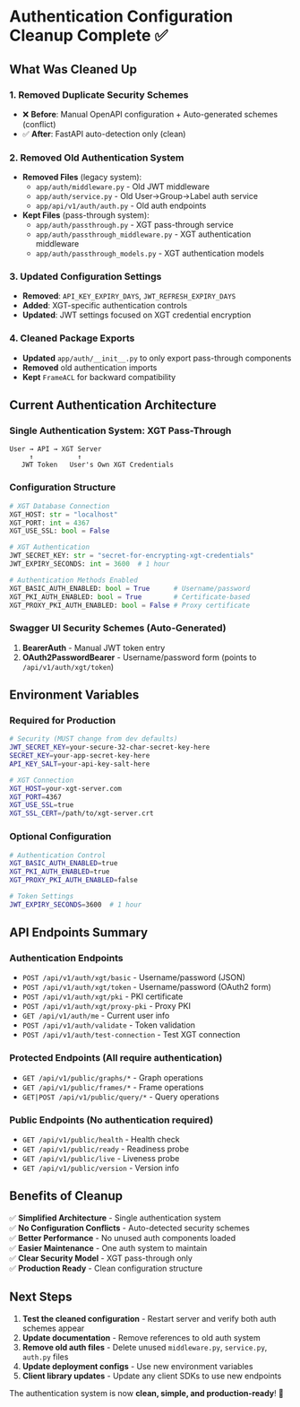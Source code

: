 # Authentication Configuration Cleanup Complete ✅

## What Was Cleaned Up

### 1. **Removed Duplicate Security Schemes**
- ❌ **Before**: Manual OpenAPI configuration + Auto-generated schemes (conflict)
- ✅ **After**: FastAPI auto-detection only (clean)

### 2. **Removed Old Authentication System**
- **Removed Files** (legacy system):
  - `app/auth/middleware.py` - Old JWT middleware
  - `app/auth/service.py` - Old User->Group->Label auth service  
  - `app/api/v1/auth/auth.py` - Old auth endpoints
- **Kept Files** (pass-through system):
  - `app/auth/passthrough.py` - XGT pass-through service
  - `app/auth/passthrough_middleware.py` - XGT authentication middleware
  - `app/auth/passthrough_models.py` - XGT authentication models

### 3. **Updated Configuration Settings**
- **Removed**: `API_KEY_EXPIRY_DAYS`, `JWT_REFRESH_EXPIRY_DAYS`
- **Added**: XGT-specific authentication controls
- **Updated**: JWT settings focused on XGT credential encryption

### 4. **Cleaned Package Exports**
- **Updated** `app/auth/__init__.py` to only export pass-through components
- **Removed** old authentication imports
- **Kept** `FrameACL` for backward compatibility

## Current Authentication Architecture

### **Single Authentication System: XGT Pass-Through**

```
User → API → XGT Server
     ↑           ↑
   JWT Token   User's Own XGT Credentials
```

### **Configuration Structure**

```python
# XGT Database Connection
XGT_HOST: str = "localhost"
XGT_PORT: int = 4367
XGT_USE_SSL: bool = False

# XGT Authentication 
JWT_SECRET_KEY: str = "secret-for-encrypting-xgt-credentials"
JWT_EXPIRY_SECONDS: int = 3600  # 1 hour

# Authentication Methods Enabled
XGT_BASIC_AUTH_ENABLED: bool = True      # Username/password
XGT_PKI_AUTH_ENABLED: bool = True        # Certificate-based
XGT_PROXY_PKI_AUTH_ENABLED: bool = False # Proxy certificate
```

### **Swagger UI Security Schemes** (Auto-Generated)

1. **BearerAuth** - Manual JWT token entry
2. **OAuth2PasswordBearer** - Username/password form (points to `/api/v1/auth/xgt/token`)

## Environment Variables

### **Required for Production**
```bash
# Security (MUST change from dev defaults)
JWT_SECRET_KEY=your-secure-32-char-secret-key-here
SECRET_KEY=your-app-secret-key-here
API_KEY_SALT=your-api-key-salt-here

# XGT Connection
XGT_HOST=your-xgt-server.com
XGT_PORT=4367
XGT_USE_SSL=true
XGT_SSL_CERT=/path/to/xgt-server.crt
```

### **Optional Configuration**
```bash
# Authentication Control
XGT_BASIC_AUTH_ENABLED=true
XGT_PKI_AUTH_ENABLED=true  
XGT_PROXY_PKI_AUTH_ENABLED=false

# Token Settings
JWT_EXPIRY_SECONDS=3600  # 1 hour
```

## API Endpoints Summary

### **Authentication Endpoints**
- `POST /api/v1/auth/xgt/basic` - Username/password (JSON)
- `POST /api/v1/auth/xgt/token` - Username/password (OAuth2 form)
- `POST /api/v1/auth/xgt/pki` - PKI certificate
- `POST /api/v1/auth/xgt/proxy-pki` - Proxy PKI
- `GET /api/v1/auth/me` - Current user info
- `POST /api/v1/auth/validate` - Token validation
- `POST /api/v1/auth/test-connection` - Test XGT connection

### **Protected Endpoints** (All require authentication)
- `GET /api/v1/public/graphs/*` - Graph operations
- `GET /api/v1/public/frames/*` - Frame operations  
- `GET|POST /api/v1/public/query/*` - Query operations

### **Public Endpoints** (No authentication required)
- `GET /api/v1/public/health` - Health check
- `GET /api/v1/public/ready` - Readiness probe
- `GET /api/v1/public/live` - Liveness probe
- `GET /api/v1/public/version` - Version info

## Benefits of Cleanup

✅ **Simplified Architecture** - Single authentication system  
✅ **No Configuration Conflicts** - Auto-detected security schemes  
✅ **Better Performance** - No unused auth components loaded  
✅ **Easier Maintenance** - One auth system to maintain  
✅ **Clear Security Model** - XGT pass-through only  
✅ **Production Ready** - Clean configuration structure  

## Next Steps

1. **Test the cleaned configuration** - Restart server and verify both auth schemes appear
2. **Update documentation** - Remove references to old auth system
3. **Remove old auth files** - Delete unused `middleware.py`, `service.py`, `auth.py` files
4. **Update deployment configs** - Use new environment variables
5. **Client library updates** - Update any client SDKs to use new endpoints

The authentication system is now **clean, simple, and production-ready**! 🎉